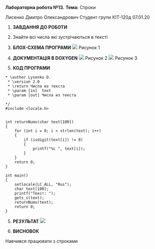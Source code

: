**Лабораторна робота №13.**
**Тема:** Строки

Лисенко Дмитро Олександрович
Студент групи КІТ-120д
07.01.20

1.	**ЗАВДАННЯ ДО РОБОТИ**
 4. Знайти всі числа які зустрічаються в тексті

2.	**БЛОХ-СХЕМА ПРОГРАМИ**
![](https://imageshack.com/i/poEKbXxWp)
Рисунок 1
3.	**ДОКУМЕНТАЦІЯ В DOXYGEN**
 ![](https://imageshack.com/i/pmnitsgRp)
Рисунок 2
 ![](https://imageshack.com/i/pnE9Fy29p)
Рисунок 3
 

4.	**КОД ПРОГРАМИ**
```
* \author Lysenko D.
 * \version 2.0
 * \return Числа из текста
 * \param [in]  text
 * \param [out] Числа из текста

*/
#include <locale.h>


int returnNums(char text[100])
{
    for (int i = 0; i < strlen(text); i++)
    {
        if (isdigit(text[i]) != 0)
        {
            printf("%c ", text[i]);
        }
    }
    return 0;
}

int main()
{
    setlocale(LC_ALL, "Rus");
    char text[100];
    printf("Текст: ");
    gets_s(text);
    returnNums(text);
    return 0;
}
```



5. **РЕЗУЛЬТАТ**
 ![](https://imageshack.com/i/pozqRZBup)


6.	**ВИСНОВОК**

Навчився працювати з строками
